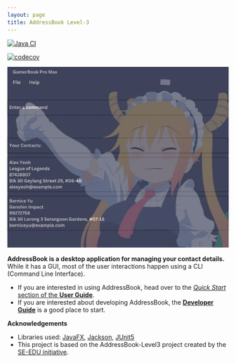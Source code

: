 ```yaml
---
layout: page
title: AddressBook Level-3
---
```


[//]: # ([![CI Status]&#40;https://github.com/se-edu/addressbook-level3/workflows/Java%20CI/badge.svg&#41;]&#40;https://github.com/se-edu/addressbook-level3/actions&#41;)
[![Java CI](https://github.com/AY2425S1-CS2103T-T12-4/tp/actions/workflows/gradle.yml/badge.svg)](https://github.com/AY2425S1-CS2103T-T12-4/tp/actions/workflows/gradle.yml)
<!-- codecov badge is still the addressbook-level3 one -->
[![codecov](https://codecov.io/gh/se-edu/addressbook-level3/branch/master/graph/badge.svg)](https://codecov.io/gh/se-edu/addressbook-level3)

![Ui](images/Ui.png)

**AddressBook is a desktop application for managing your contact details.** While it has a GUI, most of the user interactions happen using a CLI (Command Line Interface).

* If you are interested in using AddressBook, head over to the [_Quick Start_ section of the **User Guide**](UserGuide.html#quick-start).
* If you are interested about developing AddressBook, the [**Developer Guide**](DeveloperGuide.html) is a good place to start.


**Acknowledgements**

* Libraries used: [JavaFX](https://openjfx.io/), [Jackson](https://github.com/FasterXML/jackson), [JUnit5](https://github.com/junit-team/junit5)
* This project is based on the AddressBook-Level3 project created by the [SE-EDU initiative](https://se-education.org/).
